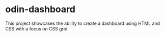 # odin-dashboard
This project showcases the ability to create a dashboard using HTML and CSS with a focus on CSS grid
